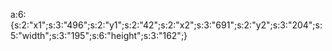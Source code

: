 a:6:{s:2:"x1";s:3:"496";s:2:"y1";s:2:"42";s:2:"x2";s:3:"691";s:2:"y2";s:3:"204";s:5:"width";s:3:"195";s:6:"height";s:3:"162";}